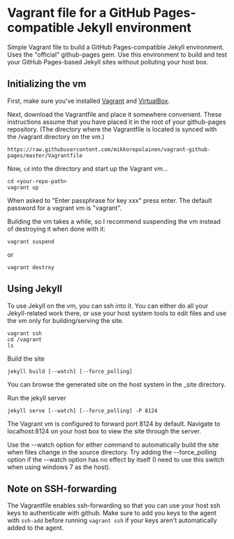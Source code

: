 Vagrant file for a GitHub Pages-compatible Jekyll environment
====================

Simple Vagrant file to build a GitHub Pages-compatible Jekyll environment. Uses the "official" github-pages gem. Use this environment to build and test your GitHub Pages-based Jekyll sites without polluting your host box.

Initializing the vm
-------------------

First, make sure you've installed [Vagrant](http://docs.vagrantup.com/v2/getting-started/index.html) and [VirtualBox](https://www.virtualbox.org/).

Next, download the Vagrantfile and place it somewhere convenient.
These instructions assume that you have placed it in the root of your github-pages repository.
(The directory where the Vagrantfile is located is synced with the /vagrant directory on the vm.)
```
https://raw.githubusercontent.com/mikkorepolainen/vagrant-github-pages/master/Vagrantfile
```

Now, `cd` into the directory and start up the Vagrant vm...
```
cd <your-repo-path>
vagrant up
```
When asked to "Enter passphrase for key xxx" press enter.
The default password for a vagrant vm is "vagrant".

Building the vm takes a while, so I recommend suspending the vm instead of destroying it when done with it:
```
vagrant suspend
```
or
```
vagrant destroy
```

Using Jekyll
------------

To use Jekyll on the vm, you can ssh into it.
You can either do all your Jekyll-related work there, or use your host system tools to edit files and use the vm only for building/serving the site.
```
vagrant ssh
cd /vagrant
ls
```

Build the site
```
jekyll build [--watch] [--force_polling]
```
You can browse the generated site on the host system in the _site directory.

Run the jekyll server
```
jekyll serve [--watch] [--force_polling] -P 8124
```
The Vagrant vm is configured to forward port 8124 by default.
Navigate to localhost:8124 on your host box to view the site through the server.

Use the --watch option for either command to automatically build the site when files change in the source directory.
Try adding the --force_polling option if the --watch option has no effect by itself (I need to use this switch when using windows 7 as the host).

Note on SSH-forwarding
---------------------
The Vagrantfile enables ssh-forwarding so that you can use your host ssh keys to authenticate with github. Make sure to add you keys to the agent with ```ssh-add``` before running ```vagrant ssh``` if your keys aren't automatically added to the agent.
